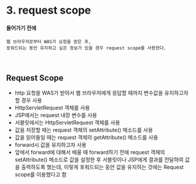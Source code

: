 # 3. request scope
#### 들어가기 전에
```
웹 브라우저로부터 WAS가 요청을 받은 후,
포워드되는 동안 유지하고 싶은 정보가 있을 경우 request scope를 사용한다.
```

<br>

## Request Scope
- http 요청을 WAS가 받아서 웹 브라우저에게 응답할 때까지 변수값을 유지하고자 할 경우 사용
- HttpServletRequest 객체를 사용
- JSP에서는 request 내장 변수를 사용
- 서블릿에서는 HttpServletRequest 객체를 사용
- 값을 저장할 때는 request 객체의 setAttribute() 메소드를 사용
- 값을 읽어들일 때는 request 객체의 getAttribute() 메소드를 사용
- forward시 값을 유지하고자 사용
- 앞에서 forward에 대해서 배울 때 forward하기 전에 request 객체의 setAttribute() 메소드로 값을 설정한 후 서블릿이나 JSP에게 결과를 전달하여 값을 출력하도록 했는데, 이렇게 포워드되는 동안 값을 유지하는 것에는 Request scope를 이용했다고 함

